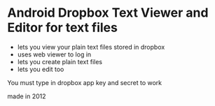 Android Dropbox Text Viewer and Editor for text files
=================

 - lets you view your plain text files stored in dropbox
 - uses web viewer to log in
 - lets you create plain text files
 - lets you edit too

 You must type in dropbox app key and secret to work

 made in 2012